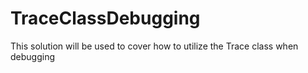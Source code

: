 # TraceClassDebugging

This solution will be used to cover how to utilize the Trace class when debugging
